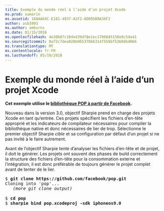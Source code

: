 ```yaml
---
title: Exemple du monde réel à l’aide d’un projet Xcode
ms.prod: xamarin
ms.assetid: 168AA64C-E181-4937-A1F2-AD095B9A36F2
author: asb3993
ms.author: amburns
ms.date: 01/15/2016
ms.openlocfilehash: 4e30b07c10de439df8e1ec1706845150e8c54a41
ms.sourcegitcommit: 0a72c7dea020b965378b6314f558bf5360dbd066
ms.translationtype: MT
ms.contentlocale: fr-FR
ms.lasthandoff: 05/10/2018
---
```

# <a name="real-world-example-using-an-xcode-project"></a>Exemple du monde réel à l’aide d’un projet Xcode


**Cet exemple utilise le [bibliothèque POP à partir de Facebook](https://github.com/facebook/pop).**

Nouveau dans la version 3.0, objectif Sharpie prend en charge des projets Xcode en tant qu’entrée. Ces projets spécifient les fichiers d’en-tête approprié et les indicateurs de compilateur nécessaires pour compiler la bibliothèque native et donc nécessaires de lier de trop. Sélectionne le premier objectif Sharpie _cible_ et sa configuration par défaut d’un projet si ne pas invité à le faire autrement.

Avant de l’objectif Sharpie tente d’analyser les fichiers d’en-tête et de projet, il doit le générer. Les projets ont souvent des phases de build correctement la structure des fichiers d’en-tête pour la consommation externe et l’intégration, il est donc préférable de toujours générer le projet complet avant de tenter de le lier.

<pre>$ <b>git clone https://github.com/facebook/pop.git</b>
Cloning into 'pop'...
   <em>(more git clone output)</em>

$ <b>cd pop</b>
$ <b>sharpie bind pop.xcodeproj -sdk iphoneos9.0</b></pre>

